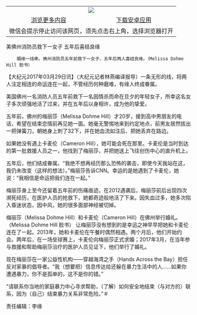 

<table>
  <tr>
    <td align="center" colspan="2">
      <a href="https://github.com/ogate/ogate/blob/master/README.md"><img src="https://cloud.githubusercontent.com/assets/11880933/13434984/f430fae2-e012-11e5-814f-c2df1e82b247.jpg"/></a>
    </td>
  </tr>
  <tr>
    <td align="center">
      <a href="https://s3.ap-south-1.amazonaws.com/ogatem/oGate.htm?from=oNote">浏览更多内容</a>
    </td>
    <td align="center">
      <a href="https://raw.githubusercontent.com/ogate/up/master/ogate.apk">下载安卓应用</a>
    </td>
  </tr>
  <tr>
    <td align="center" colspan="2">
      微信会提示停止访问该网页，须先点击右上角，选择浏览器打开
    </td>
  </tr>
</table>    



美佛州消防员救下一女子 五年后喜结良缘






        姻缘一线牵。佛州消防员五年前救下一女子，五年后两人喜结良缘。（Melissa Dohme Hill 脸书）

【大纪元2017年03月29日讯】（大纪元记者林燕编译报导）一条无形的线，将两人注定相连的命运连在一起，不管经历何种磨难，有缘人终成眷属。


美国佛州一名消防人员五年前救下一名因情杀而命在旦夕的年轻女子，所幸这名女子多次顽强地活了过来，并在五年后以身相许，成为他的挚爱。


五年前，佛州的梅丽莎（Melissa Dohme Hill）才20岁，接到高中男朋友的电话，希望在结束恋情前再见她一面。她毫无警惕地来到约定地点，前男友居然拔出一把弹簧刀，朝她身上刺了32下，并在她血流如注后、把她丢弃在路边。


如果她没有遇上卡麦伦（Cameron Hill），她可能会死在那里。卡麦伦是当时到达的第一批救援人员之一，他找到了梅丽莎，并把她送上飞往创伤中心的直升机上。


五年后，他们结成眷属。“我绝不想再经历那么恐怖的袭击，即使今天我站在这，我仍未改变（这样的想法）。”梅丽莎告诉CNN。幸运的是她遇到了卡麦伦，她说：“我相信是命运把我们连在一起。”


梅丽莎身上至今还留着五年前的伤痛痕迹。在2012遇袭后，梅丽莎前后出现四次濒死经历，在医护人员的抢救下，她都奇迹般地活了下来。因失血过多，她多次陷入昏迷状态，因中风，她的很多面部神经被切掉。


梅丽莎（Melissa Dohme Hill）和卡麦伦（Cameron Hill）在佛州举行婚礼。（Melissa Dohme Hill 脸书）
让梅丽莎没有想到的是幸运之神早早把她和卡麦伦连在了一起。2013年，她和卡麦伦在午餐时偶然相遇。两个月后，他们开始约会。两年后，在一场垒球赛上，卡麦伦向梅丽莎正式求婚；2017年3月，在当年参与救援和帮助梅丽莎治疗的医护人员见证下，他们举行了婚礼。


现在梅丽莎在一家公益性机构——穿越海湾之手（Hands Across the Bay）担任反对家暴的倡导者。“我（想要把）信息传达给还躲在暴力生活中的人……如果你遭遇暴力，你不是孤单的，这不是你的错。”


“请联系你当地的家庭暴力中心寻求帮助，（了解）如何安全地结束（与对方的）联系，因为（自己）结束暴力关系非常危险。”＃


责任编辑：李缘



